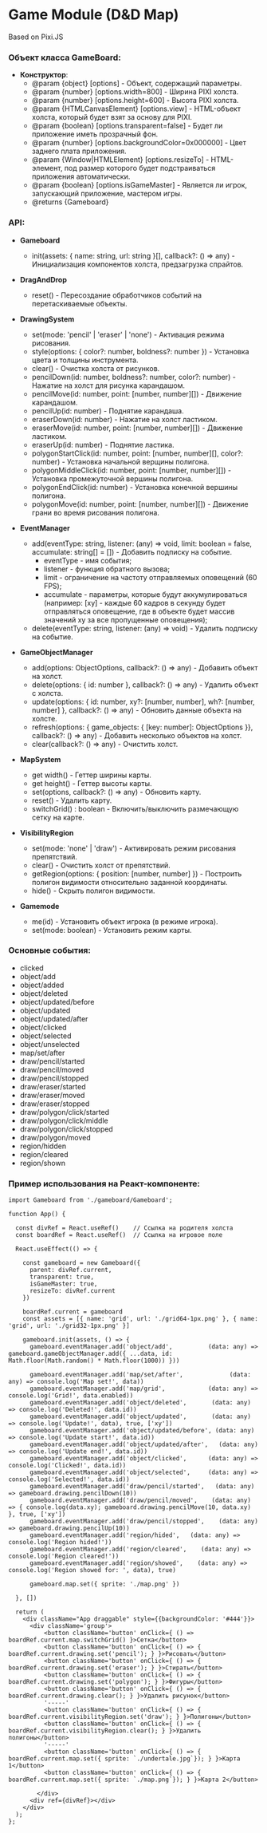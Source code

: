 # Game Module (D&D Map)

Based on Pixi.JS

### Объект класса GameBoard:
*  **Конструктор**:
   * @param {object} [options] - Объект, содержащий параметры.
   * @param {number} [options.width=800] - Ширина PIXI холста.
   * @param {number} [options.height=600] - Высота PIXI холста.
   * @param {HTMLCanvasElement} [options.view] - HTML-объект холста, который будет взят за основу для PIXI.
   * @param {boolean} [options.transparent=false] - Будет ли приложение иметь прозрачный фон.
   * @param {number} [options.backgroundColor=0x000000] - Цвет заднего плата приложения.
   * @param {Window|HTMLElement} [options.resizeTo] - HTML-элемент, под размер которого будет подстраиваться приложения автоматически.
   * @param {boolean} [options.isGameMaster] - Является ли игрок, запускающий приложение, мастером игры.
   * @returns {Gameboard}

### API:
* **Gameboard**
    * init(assets: { name: string, url: string }[], callback?: () => any) - Инициализация компонентов холста, предзагрузка спрайтов.

* **DragAndDrop**
    * reset() - Пересоздание обработчиков событий на перетаскиваемые объекты.

* **DrawingSystem**
    * set(mode: 'pencil' | 'eraser' | 'none') - Активация режима рисования.
    * style(options: { color?: number, boldness?: number }) - Установка цвета и толщины инструмента.
    * clear() - Очистка холста от рисунков.
    * pencilDown(id: number, boldness?: number, color?: number) - Нажатие на холст для рисунка карандашом.
    * pencilMove(id: number, point: [number, number][]) - Движение карандашом.
    * pencilUp(id: number) - Поднятие карандаша.
    * eraserDown(id: number) - Нажатие на холст ластиком.
    * eraserMove(id: number, point: [number, number][]) - Движение ластиком.
    * eraserUp(id: number) - Поднятие ластика.
    * polygonStartClick(id: number, point: [number, number][], color?: number) - Установка начальной верщины полигона.
    * polygonMiddleClick(id: number, point: [number, number][]) - Установка промежуточной вершины полигона.
    * polygonEndClick(id: number) - Установка конечной вершины полигона.
    * polygonMove(id: number, point: [number, number][]) - Движение грани во время рисования полигона.

* **EventManager**
    * add(eventType: string, listener: (any) => void, limit: boolean = false, accumulate: string[] = []) - Добавить подписку на событие.
        * eventType - имя события;
        * listener - функция обратного вызова;
        * limit - ограничение на частоту отправляемых оповещений (60 FPS);
        * accumulate - параметры, которые будут аккумулироваться (например: [xy] - каждые 60 кадров в секунду будет отправляться оповещение, где в объекте будет массив значений xy за все пропущенные оповещения);
    * delete(eventType: string, listener: (any) => void) - Удалить подписку на событие.

* **GameObjectManager**
    * add(options: ObjectOptions, callback?: () => any) - Добавить объект на холст.
    * delete(options: { id: number }, callback?: () => any) - Удалить объект с холста.
    * update(options: { id: number, xy?: [number, number], wh?: [number, number] }, callback?: () => any) - Обновить данные объекта на холсте.
    * refresh(options: { game_objects: { [key: number]: ObjectOptions }}, callback?: () => any) - Добавить несколько объектов на холст.
    * clear(callback?: () => any) - Очистить холст.

* **MapSystem**
    * get width() - Геттер ширины карты.
    * get height() - Геттер высоты карты.
    * set(options, callback?: () => any) - Обновить карту.
    * reset() - Удалить карту.
    * switchGrid() : boolean - Включить/выключить размечающую сетку на карте.

* **VisibilityRegion**
    * set(mode: 'none' | 'draw') - Активировать режим рисования препятствий.
    * clear() - Очистить холст от препятствий.
    * getRegion(options: { position: [number, number] }) - Построить полигон видимости относительно заданной координаты.
    * hide() - Скрыть полигон видимости.

* **Gamemode**
    * me(id) - Установить объект игрока (в режиме игрока).
    * set(mode: boolean) - Установить режим карты.

### Основные события:
* clicked
* object/add
* object/added
* object/deleted
* object/updated/before
* object/updated
* object/updated/after
* object/clicked
* object/selected
* object/unselected
* map/set/after
* draw/pencil/started
* draw/pencil/moved
* draw/pencil/stopped  
* draw/eraser/started
* draw/eraser/moved
* draw/eraser/stopped 
* draw/polygon/click/started
* draw/polygon/click/middle
* draw/polygon/click/stopped 
* draw/polygon/moved 
* region/hidden
* region/cleared
* region/shown



### Пример использования на Реакт-компоненте:
```
import Gameboard from './gameboard/Gameboard';

function App() {

  const divRef = React.useRef()    // Ссылка на родителя холста
  const boardRef = React.useRef()  // Ссылка на игровое поле
  
  React.useEffect(() => {
    
    const gameboard = new Gameboard({
      parent: divRef.current,
      transparent: true,
      isGameMaster: true,
      resizeTo: divRef.current
    })

    boardRef.current = gameboard
    const assets = [{ name: 'grid', url: './grid64-1px.png' }, { name: 'grid', url: './grid32-1px.png' }]

    gameboard.init(assets, () => {
      gameboard.eventManager.add('object/add',          (data: any) => gameboard.gameObjectManager.add({ ...data, id: Math.floor(Math.random() * Math.floor(1000)) }))
      
      gameboard.eventManager.add('map/set/after',             (data: any) => console.log('Map set!', data))
      gameboard.eventManager.add('map/grid',            (data: any) => console.log('Grid!', data.enabled))
      gameboard.eventManager.add('object/deleted',       (data: any) => console.log('Deleted!', data.id))
      gameboard.eventManager.add('object/updated',       (data: any) => console.log('Update!', data), true, ['xy'])
      gameboard.eventManager.add('object/updated/before', (data: any) => console.log('Update start!', data.id))
      gameboard.eventManager.add('object/updated/after',   (data: any) => console.log('Update end!', data.id))
      gameboard.eventManager.add('object/clicked',      (data: any) => console.log('Clicked!', data.id))
      gameboard.eventManager.add('object/selected',     (data: any) => console.log('Selected!', data.id))
      gameboard.eventManager.add('draw/pencil/started',   (data: any) => gameboard.drawing.pencilDown(10))
      gameboard.eventManager.add('draw/pencil/moved',    (data: any) => { console.log(data.xy); gameboard.drawing.pencilMove(10, data.xy) }, true, ['xy'])
      gameboard.eventManager.add('draw/pencil/stopped',    (data: any) => gameboard.drawing.pencilUp(10))
      gameboard.eventManager.add('region/hided',   (data: any) => console.log('Region hided!'))
      gameboard.eventManager.add('region/cleared',    (data: any) => console.log('Region cleared!'))
      gameboard.eventManager.add('region/showed',    (data: any) => console.log('Region showed for: ', data), true)

      gameboard.map.set({ sprite: './map.png' })

  }, [])

  return (
    <div className="App draggable" style={{backgroundColor: '#444'}}>
      <div className='group'>
          <button className='button' onClick={ () => boardRef.current.map.switchGrid() }>Сетка</button>
          <button className='button' onClick={ () => { boardRef.current.drawing.set('pencil'); } }>Рисовать</button>
          <button className='button' onClick={ () => { boardRef.current.drawing.set('eraser'); } }>Стирать</button>
          <button className='button' onClick={ () => { boardRef.current.drawing.set('polygon'); } }>Фигуры</button>
          <button className='button' onClick={ () => { boardRef.current.drawing.clear(); } }>Удалить рисунок</button>
          '-----'
          <button className='button' onClick={ () => { boardRef.current.visibilityRegion.set('draw'); } }>Полигоны</button>
          <button className='button' onClick={ () => { boardRef.current.visibilityRegion.clear(); } }>Удалить полигоны</button>
          '-----'
          <button className='button' onClick={ () => { boardRef.current.map.set({ sprite: `./undertale.jpg`}); } }>Карта 1</button>
          <button className='button' onClick={ () => { boardRef.current.map.set({ sprite: `./map.png`}); } }>Карта 2</button>

        </div>
      <div ref={divRef}></div>
    </div>
  );
};
```